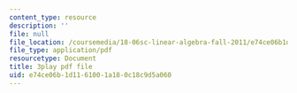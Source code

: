 ```yaml
---
content_type: resource
description: ''
file: null
file_location: /coursemedia/18-06sc-linear-algebra-fall-2011/e74ce06b1d1161001a180c18c9d5a060_MMWqGD4Urso.pdf
file_type: application/pdf
resourcetype: Document
title: 3play pdf file
uid: e74ce06b-1d11-6100-1a18-0c18c9d5a060
---
```

